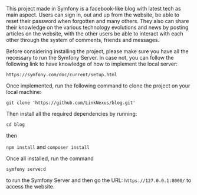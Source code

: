 This project made in Symfony is a facebook-like blog with latest tech as main aspect. 
Users can sign in, out and up from the website, be able to reset their password when forgotten and many others.
They also can share their knowledge on the various technology evolutions and news by posting articles on the website, with
the other users be able to interact with each other through the system of comments, friends and messages.

Before considering installing the project, please make sure you have all the necessary to run the Symfony Server. In case not, you can follow the following link to have knowledge of how to implement the local server:

```https://symfony.com/doc/current/setup.html```

Once implemented, run the following command to clone the project on your local machine:

```git clone 'https://github.com/LinkNexus/blog.git'```

Then install all the required dependencies by running:

```cd blog```

then

```npm install``` and ```composer install```

Once all installed, run the command

```symfony serve:d```

to run the Symfony Server and then go the URL: ```https://127.0.0.1:8000/``` to access the website.

